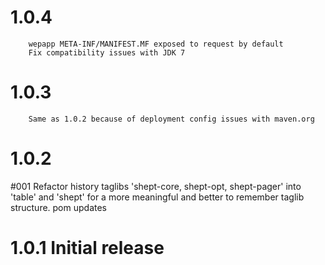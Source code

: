 
1.0.4
=====
		wepapp META-INF/MANIFEST.MF exposed to request by default
		Fix compatibility issues with JDK 7
		
1.0.3
=====
		Same as 1.0.2 because of deployment config issues with maven.org
1.0.2
=====
#001	Refactor history taglibs 'shept-core, shept-opt, shept-pager' into 'table' and 'shept'
		for a more meaningful and better to remember taglib structure. 
		pom updates

1.0.1 Initial release
=====================
